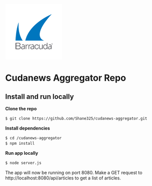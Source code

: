 <img src="./barracuda-logo.png" alt="barracuda-logo">

# Cudanews Aggregator Repo

## Install and run locally

**Clone the repo**

```bash
$ git clone https://github.com/Shane325/cudanews-aggregator.git
```

**Install dependencies**

```bash
$ cd /cudanews-aggregator
$ npm install
```

**Run app locally**

```bash
$ node server.js
```

The app will now be running on port 8080. Make a GET request to http://localhost:8080/api/articles to get a list of articles.



